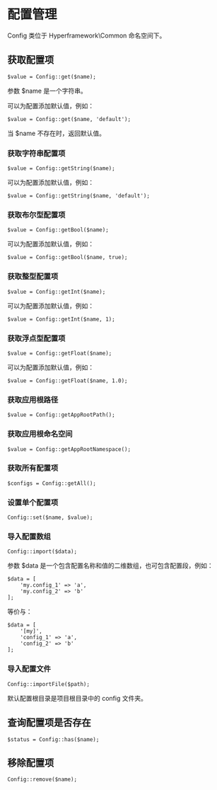 # 配置管理
Config 类位于 Hyperframework\Common 命名空间下。
## 获取配置项
```.php
$value = Config::get($name);
```
参数 $name 是一个字符串。

可以为配置添加默认值，例如：

```.php
$value = Config::get($name, 'default');
```

当 $name 不存在时，返回默认值。

### 获取字符串配置项
```.php
$value = Config::getString($name);
```
可以为配置添加默认值，例如：
```.php
$value = Config::getString($name, 'default');
```

### 获取布尔型配置项
```.php
$value = Config::getBool($name);
```
可以为配置添加默认值，例如：
```.php
$value = Config::getBool($name, true);
```
### 获取整型配置项
```.php
$value = Config::getInt($name);
```
可以为配置添加默认值，例如：
```.php
$value = Config::getInt($name, 1);
```
### 获取浮点型配置项
```.php
$value = Config::getFloat($name);
```
可以为配置添加默认值，例如：
```.php
$value = Config::getFloat($name, 1.0);
```

### 获取应用根路径
```.php
$value = Config::getAppRootPath();
```

### 获取应用根命名空间
```.php
$value = Config::getAppRootNamespace();
```

### 获取所有配置项
```.php
$configs = Config::getAll();
```

### 设置单个配置项
```.php
Config::set($name, $value);
```

### 导入配置数组
```.php
Config::import($data);
```
参数 $data 是一个包含配置名称和值的二维数组，也可包含配置段，例如：
```.php
$data = [
    'my.config_1' => 'a',
    'my.config_2' => 'b'
];
```
等价与：
```.php
$data = [
    '[my]',
    'config_1' => 'a',
    'config_2' => 'b'
];
```

### 导入配置文件
```.php
Config::importFile($path);
```
默认配置根目录是项目根目录中的 config 文件夹。

## 查询配置项是否存在
```.php
$status = Config::has($name);
```

## 移除配置项
```.php
Config::remove($name);
```
